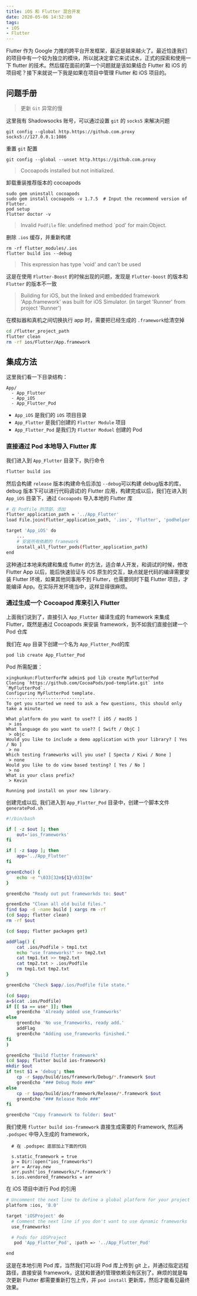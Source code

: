 ```yaml
---
title: iOS 和 Flutter 混合开发
date: 2020-05-06 14:52:00
tags:
- iOS
- Flutter
---
```


Flutter 作为 Google 力推的跨平台开发框架，最近是越来越火了。最近恰逢我们的项目中有一个较为独立的模块，所以就决定拿它来试试水，正式的探索和使用一下 flutter 的技术。然后摆在面前的第一个问题就是该如果结合 Flutter 和 iOS 的项目呢？接下来就说一下我是如果在项目中管理 Flutter 和 iOS 项目的。

## 问题手册

> 更新 `Git` 异常的慢

这里我有 Shadowsocks 账号，可以通过设置 `git` 的 `socks5` 来解决问题

```
git config --global http.https://github.com.proxy socks5://127.0.0.1:1086
```
重置 `git` 配置

```
git config --global --unset http.https://github.com.proxy
```

> Cocoapods installed but not initialized.

卸载重装推荐版本的 cocoapods

```
sudo gem uninstall cocoapods
sudo gem install cocoapods -v 1.7.5  # Input the recommend version of Flutter.
pod setup
flutter doctor -v
```

> Invalid `Podfile` file: undefined method `pod' for main:Object.

删除 `.ios` 缓存，并重新构建

```
rm -rf flutter_modules/.ios
flutter build ios --debug

```

> This expression has type 'void' and can't be used

这是在使用 `Flutter-Boost` 的时候出现的问题，发现是 `Flutter-boost` 的版本和 `Flutter` 的版本不一致

> Building for iOS, but the linked and embedded framework 'App.framework' was built for iOS Simulator. (in target 'Runner' from project 'Runner')

在模拟器和真机之间切换执行 app 时，需要把已经生成的 `.framework`给清空掉

```bash
cd /flutter_project_path
flutter clean
rm -rf ios/Flutter/App.framework
```

## 集成方法

这里我们看一下目录结构：

```
App/
  - App_Flutter
  - App_iOS
  - App_Flutter_Pod
```

* `App_iOS` 是我们的 `iOS` 项目目录
* `App_Flutter` 是我们创建的 `Flutter Module` 项目
* `App_Flutter_Pod` 是我们为 `Flutter Moduel` 创建的 Pod

### 直接通过 Pod 本地导入 Flutter 库

我们进入到 `App_Flutter` 目录下，执行命令

```bash
flutter build ios
```
然后会构建 `release` 版本(构建命令后添加 `--debug`可以构建 debug版本的库，debug 版本下可以进行代码调试)的 Flutter 应用，构建完成以后，我们在进入到 `App_iOS` 目录下，通过 `Cocoapods` 导入本地的 Flutter 库

```bash
# 在 Podfile 的顶部，添加
flutter_application_path = '../App_Flutter'
load File.join(flutter_application_path, '.ios', 'Flutter', 'podhelper.rb')

target 'App_iOS' do
    ...
    # 安装所有依赖的 framework
    install_all_flutter_pods(flutter_application_path)
end
```

这种通过本地来构建和集成 flutter 的方法，适合单人开发，和调试的时候，修改 Flutter App 以后，能后快速验证与 iOS 原生的交互，缺点就是代码的编译需要安装 Flutter 环境，如果其他同事用不到 Flutter，也需要同时下载 Flutter 项目，才能编译 App。在实际开发环境当中，这样显得很麻烦。

### 通过生成一个 Cocoapod 库来引入 Flutter

上面我们说到了，直接引入 `App_Flutter` 编译生成的 framework 来集成 Flutter，既然是通过 Cocoapods 来安装 framework，到不如我们直接创建一个 Pod 仓库

我们在 `App` 目录下创建一个名为 `App_Flutter_Pod`的库
```
pod lib create App_Flutter_Pod
```

Pod 所需配置：

```
xingkunkun:FlutterForFW admin$ pod lib create MyFlutterPod
Cloning `https://github.com/CocoaPods/pod-template.git` into `MyFlutterPod`.
Configuring MyFlutterPod template.
------------------------------
To get you started we need to ask a few questions, this should only take a minute.

What platform do you want to use?? [ iOS / macOS ]
 > ios
What language do you want to use?? [ Swift / ObjC ]
 > objc
Would you like to include a demo application with your library? [ Yes / No ]
 > no
Which testing frameworks will you use? [ Specta / Kiwi / None ]
 > none
Would you like to do view based testing? [ Yes / No ]
 > no
What is your class prefix?
 > Kevin

Running pod install on your new library.
```

创建完成以后, 我们进入到 `App_Flutter_Pod` 目录中，创建一个脚本文件 `generatePod.sh`

```bash
#!/bin/bash

if [ -z $out ]; then
    out='ios_frameworks'
fi

if [ -z $app ]; then
    app='../App_Flutter'
fi

greenEcho() {
    echo -e "\033[32m${1}\033[0m"
}

greenEcho "Ready out put frameworkds to: $out"

greenEcho "Clean all old build files."
find $ap -d -name build | xargs rm -rf
(cd $app; flutter clean)
rm -rf $out

(cd $app; flutter packages get)

addFlag() {
    cat .ios/Podfile > tmp1.txt
    echo "use_frameworks!" >> tmp2.txt
    cat tmp1.txt >> tmp2.txt
    cat tmp2.txt > .ios/Podfile
    rm tmp1.txt tmp2.txt
}

greenEcho "Check $app/.ios/Podfile file state."

(cd $app;
a=$(cat .ios/Podfile)
if [[ $a == use* ]]; then
    greenEcho 'Already added use_frameworks'
else
    greenEcho 'No use_frameworks, ready add.'
    addFlag
    greenEcho "Adding use_frameworks finished."
fi
)

greenEcho "Build flutter framework"
(cd $app; flutter build ios-framework)
mkdir $out
if test $1 = 'debug'; then
    cp -r $app/build/ios/framework/Debug/*.framework $out
    greenEcho "### Debug Mode ###"
else
    cp -r $app/build/ios/framework/Release/*.framework $out
    greenEcho "### Release Mode ###"
fi

greenEcho "Copy framework to folder: $out"
```

我们使用 `flutter build ios-framework` 直接生成需要的 Framework, 然后再 `.podspec` 中导入生成的 framework，

```
  # 在 .podspec 底部加上下面的代码

  s.static_framework = true
  p = Dir::open("ios_frameworks")
  arr = Array.new
  arr.push('ios_frameworks/*.framework')
  s.ios.vendored_frameworks = arr
```

在 iOS 项目中进行 Pod 的引用

```bash
# Uncomment the next line to define a global platform for your project
platform :ios, '8.0'

target 'iOSProject' do
  # Comment the next line if you don't want to use dynamic frameworks
  use_frameworks!

  # Pods for iOSProject
   pod 'App_Flutter_Pod', :path => '../App_Flutter_Pod'

end
```

这是在本地引用 Pod 库，当然我们可以将 Pod 库上传到 git 上，并通过指定远程路径，直接安装 framework，这就和普通的管理依赖没有区别了。麻烦的就是每次更新 Flutter 都需要重新打包上传，并 `pod install` 更新库，然后才能看见最终效果。
